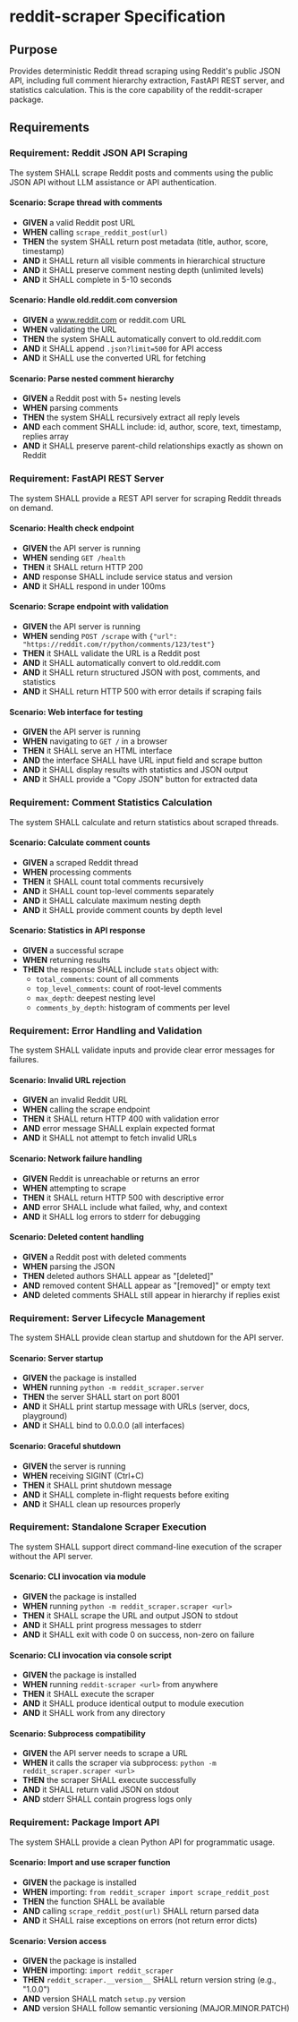 # reddit-scraper Specification

## Purpose
Provides deterministic Reddit thread scraping using Reddit's public JSON API, including full comment hierarchy extraction, FastAPI REST server, and statistics calculation. This is the core capability of the reddit-scraper package.

## Requirements

### Requirement: Reddit JSON API Scraping
The system SHALL scrape Reddit posts and comments using the public JSON API without LLM assistance or API authentication.

#### Scenario: Scrape thread with comments
- **GIVEN** a valid Reddit post URL
- **WHEN** calling `scrape_reddit_post(url)`
- **THEN** the system SHALL return post metadata (title, author, score, timestamp)
- **AND** it SHALL return all visible comments in hierarchical structure
- **AND** it SHALL preserve comment nesting depth (unlimited levels)
- **AND** it SHALL complete in 5-10 seconds

#### Scenario: Handle old.reddit.com conversion
- **GIVEN** a www.reddit.com or reddit.com URL
- **WHEN** validating the URL
- **THEN** the system SHALL automatically convert to old.reddit.com
- **AND** it SHALL append `.json?limit=500` for API access
- **AND** it SHALL use the converted URL for fetching

#### Scenario: Parse nested comment hierarchy
- **GIVEN** a Reddit post with 5+ nesting levels
- **WHEN** parsing comments
- **THEN** the system SHALL recursively extract all reply levels
- **AND** each comment SHALL include: id, author, score, text, timestamp, replies array
- **AND** it SHALL preserve parent-child relationships exactly as shown on Reddit

### Requirement: FastAPI REST Server
The system SHALL provide a REST API server for scraping Reddit threads on demand.

#### Scenario: Health check endpoint
- **GIVEN** the API server is running
- **WHEN** sending `GET /health`
- **THEN** it SHALL return HTTP 200
- **AND** response SHALL include service status and version
- **AND** it SHALL respond in under 100ms

#### Scenario: Scrape endpoint with validation
- **GIVEN** the API server is running
- **WHEN** sending `POST /scrape` with `{"url": "https://reddit.com/r/python/comments/123/test"}`
- **THEN** it SHALL validate the URL is a Reddit post
- **AND** it SHALL automatically convert to old.reddit.com
- **AND** it SHALL return structured JSON with post, comments, and statistics
- **AND** it SHALL return HTTP 500 with error details if scraping fails

#### Scenario: Web interface for testing
- **GIVEN** the API server is running
- **WHEN** navigating to `GET /` in a browser
- **THEN** it SHALL serve an HTML interface
- **AND** the interface SHALL have URL input field and scrape button
- **AND** it SHALL display results with statistics and JSON output
- **AND** it SHALL provide a "Copy JSON" button for extracted data

### Requirement: Comment Statistics Calculation
The system SHALL calculate and return statistics about scraped threads.

#### Scenario: Calculate comment counts
- **GIVEN** a scraped Reddit thread
- **WHEN** processing comments
- **THEN** it SHALL count total comments recursively
- **AND** it SHALL count top-level comments separately
- **AND** it SHALL calculate maximum nesting depth
- **AND** it SHALL provide comment counts by depth level

#### Scenario: Statistics in API response
- **GIVEN** a successful scrape
- **WHEN** returning results
- **THEN** the response SHALL include `stats` object with:
  - `total_comments`: count of all comments
  - `top_level_comments`: count of root-level comments
  - `max_depth`: deepest nesting level
  - `comments_by_depth`: histogram of comments per level

### Requirement: Error Handling and Validation
The system SHALL validate inputs and provide clear error messages for failures.

#### Scenario: Invalid URL rejection
- **GIVEN** an invalid Reddit URL
- **WHEN** calling the scrape endpoint
- **THEN** it SHALL return HTTP 400 with validation error
- **AND** error message SHALL explain expected format
- **AND** it SHALL not attempt to fetch invalid URLs

#### Scenario: Network failure handling
- **GIVEN** Reddit is unreachable or returns an error
- **WHEN** attempting to scrape
- **THEN** it SHALL return HTTP 500 with descriptive error
- **AND** error SHALL include what failed, why, and context
- **AND** it SHALL log errors to stderr for debugging

#### Scenario: Deleted content handling
- **GIVEN** a Reddit post with deleted comments
- **WHEN** parsing the JSON
- **THEN** deleted authors SHALL appear as "[deleted]"
- **AND** removed content SHALL appear as "[removed]" or empty text
- **AND** deleted comments SHALL still appear in hierarchy if replies exist

### Requirement: Server Lifecycle Management
The system SHALL provide clean startup and shutdown for the API server.

#### Scenario: Server startup
- **GIVEN** the package is installed
- **WHEN** running `python -m reddit_scraper.server`
- **THEN** the server SHALL start on port 8001
- **AND** it SHALL print startup message with URLs (server, docs, playground)
- **AND** it SHALL bind to 0.0.0.0 (all interfaces)

#### Scenario: Graceful shutdown
- **GIVEN** the server is running
- **WHEN** receiving SIGINT (Ctrl+C)
- **THEN** it SHALL print shutdown message
- **AND** it SHALL complete in-flight requests before exiting
- **AND** it SHALL clean up resources properly

### Requirement: Standalone Scraper Execution
The system SHALL support direct command-line execution of the scraper without the API server.

#### Scenario: CLI invocation via module
- **GIVEN** the package is installed
- **WHEN** running `python -m reddit_scraper.scraper <url>`
- **THEN** it SHALL scrape the URL and output JSON to stdout
- **AND** it SHALL print progress messages to stderr
- **AND** it SHALL exit with code 0 on success, non-zero on failure

#### Scenario: CLI invocation via console script
- **GIVEN** the package is installed
- **WHEN** running `reddit-scraper <url>` from anywhere
- **THEN** it SHALL execute the scraper
- **AND** it SHALL produce identical output to module execution
- **AND** it SHALL work from any directory

#### Scenario: Subprocess compatibility
- **GIVEN** the API server needs to scrape a URL
- **WHEN** it calls the scraper via subprocess: `python -m reddit_scraper.scraper <url>`
- **THEN** the scraper SHALL execute successfully
- **AND** it SHALL return valid JSON on stdout
- **AND** stderr SHALL contain progress logs only

### Requirement: Package Import API
The system SHALL provide a clean Python API for programmatic usage.

#### Scenario: Import and use scraper function
- **GIVEN** the package is installed
- **WHEN** importing: `from reddit_scraper import scrape_reddit_post`
- **THEN** the function SHALL be available
- **AND** calling `scrape_reddit_post(url)` SHALL return parsed data
- **AND** it SHALL raise exceptions on errors (not return error dicts)

#### Scenario: Version access
- **GIVEN** the package is installed
- **WHEN** importing: `import reddit_scraper`
- **THEN** `reddit_scraper.__version__` SHALL return version string (e.g., "1.0.0")
- **AND** version SHALL match `setup.py` version
- **AND** version SHALL follow semantic versioning (MAJOR.MINOR.PATCH)
